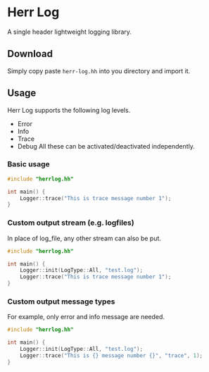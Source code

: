 # Herr Log
A single header lightweight logging library.

## Download
Simply copy paste `herr-log.hh` into you directory and import it.

## Usage
Herr Log supports the following log levels.
- Error
- Info
- Trace
- Debug
All these can be activated/deactivated independently.

### Basic usage
```cpp
#include "herrlog.hh"

int main() {
    Logger::trace("This is trace message number 1");
}
```

### Custom output stream (e.g. logfiles)
In place of log_file, any other stream can also be put.

```cpp
#include "herrlog.hh"

int main() {
    Logger::init(LogType::All, "test.log");
    Logger::trace("This is trace message number 1");
}
```

### Custom output message types
For example, only error and info message are needed.

```cpp
#include "herrlog.hh"

int main() {
    Logger::init(LogType::All, "test.log");
    Logger::trace("This is {} message number {}", "trace", 1);
}
```